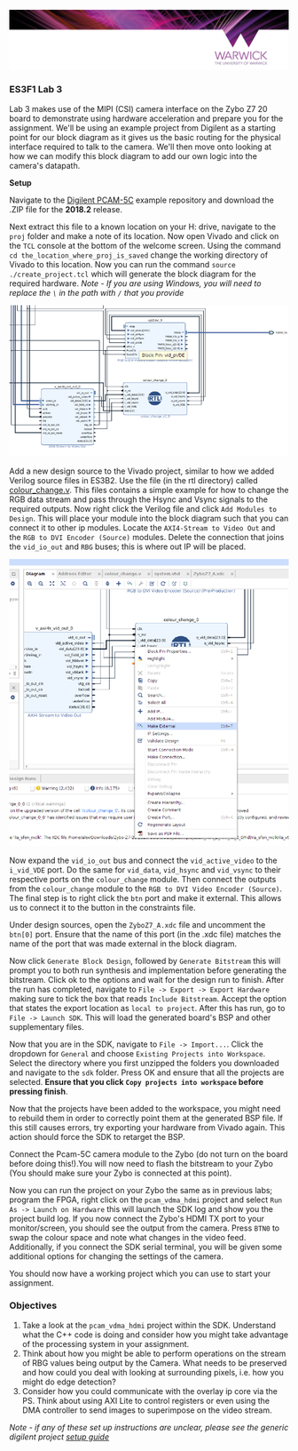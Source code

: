 <p align="center"> 
<img src="resource/banner.png">
</p>

### **ES3F1 Lab 3**

Lab 3 makes use of the MIPI (CSI) camera interface on the Zybo Z7 20 board to demonstrate using hardware acceleration and prepare you for the assignment. We'll be using an example project from Digilent as a starting point for our block diagram as it gives us the basic routing for the physical interface required to talk to the camera. We'll then move onto looking at how we can modify this block diagram to add our own logic into the camera's datapath.

**Setup**

Navigate to the [Digilent PCAM-5C](https://github.com/Digilent/Zybo-Z7-20-pcam-5c/releases/tag/v2018.2-2) example repository and download the .ZIP file for the **2018.2** release.

Next extract this file to a known location on your H: drive, navigate to the `proj` folder and make a note of its location. Now open Vivado and click on the `TCL` console at the bottom of the welcome screen. Using the command `cd the_location_where_proj_is_saved` change the working directory of Vivado to this location. Now you can run the command `source ./create_project.tcl` which will generate the block diagram for the required hardware. *Note - If you are using Windows, you will need to replace the `\` in the path with `/` that you provide*

<!-- <p align="center"> 
<img src="resource/pcam_0.png">
</p> -->

![PCam Block Diagram](resource/pcam_0.png)

Add a new design source to the Vivado project, similar to how we added Verilog source files in ES3B2. Use the file (in the rtl directory) called [colour_change.v](rtl/colour_change.v). This files contains a simple example for how to change the RGB data stream and pass through the Hsync and Vsync signals to the required outputs. Now right click the Verilog file and click `Add Modules to Design`. This will place your module into the block diagram such that you can connect it to other ip modules. Locate the `AXI4-Stream to Video Out` and the `RGB to DVI Encoder (Source)` modules. Delete the connection that joins the `vid_io_out` and `RBG` buses; this is where out IP will be placed.

<!-- <p align="center"> 
<img src="resource/pcam_1.png">
</p> -->

![Make Port External](resource/pcam_1.png)


Now expand the `vid_io_out` bus and connect the `vid_active_video` to the `i_vid_VDE` port. Do the same for `vid_data`, `vid_hsync` and `vid_vsync` to their respective ports on the `colour_change` module. Then connect the outputs from the `colour_change` module to the `RGB to DVI Video Encoder (Source)`. The final step is to right click the `btn` port and make it external. This allows us to connect it to the button in the constraints file.

Under design sources, open the `ZyboZ7_A.xdc` file and uncomment the `btn[0]` port. Ensure that the name of this port (in the .xdc file) matches the name of the port that was made external in the block diagram. 

Now click `Generate Block Design`, followed by `Generate Bitstream` this will prompt you to both run synthesis and implementation before generating the bitstream. Click ok to the options and wait for the design run to finish. After the run has completed, navigate to `File -> Export -> Export Hardware` making sure to tick the box that reads `Include Bitstream`. Accept the option that states the export location as `local to project`. After this has run, go to `File -> Launch SDK`. This will load the generated board's BSP and other supplementary files.

Now that you are in the SDK, navigate to `File -> Import...`. Click the dropdown for `General` and choose `Existing Projects into Workspace`. Select the directory where you first unzipped the folders you downloaded and navigate to the `sdk` folder. Press OK and ensure that all the projects are selected. **Ensure that you click `Copy projects into workspace` before pressing finish**.

Now that the projects have been added to the workspace, you might need to rebuild them in order to correctly point them at the generated BSP file. If this still causes errors, try exporting your hardware from Vivado again. This action should force the SDK to retarget the BSP.

Connect the Pcam-5C camera module to the Zybo (do not turn on the board before doing this!).You will now need to flash the bitstream to your Zybo (You should make sure your Zybo is connected at this point). 

Now you can run the project on your Zybo the same as in previous labs; program the FPGA, right click on the `pcam_vdma_hdmi` project and select `Run As -> Launch on Hardware` this will launch the SDK log and show you the project build log. If you now connect the Zybo's HDMI TX port to your monitor/screen, you should see the output from the camera. Press `BTN0` to swap the colour space and note what changes in the video feed. Additionally, if you connect the SDK serial terminal, you will be given some additional options for changing the settings of the camera.

You should now have a working project which you can use to start your assignment.

### **Objectives**

1. Take a look at the `pcam_vdma_hdmi` project within the SDK. Understand what the C++ code is doing and consider how you might take advantage of the processing system in your assignment.
2. Think about how you might be able to perform operations on the stream of RBG values being output by the Camera. What needs to be preserved and how could you deal with looking at surrounding pixels, i.e. how you might do edge detection?
3. Consider how you could communicate with the overlay ip core via the PS. Think about using AXI Lite to control registers or even using the DMA controller to send images to superimpose on the video stream.

*Note - if any of these set up instructions are unclear, please see the generic digilent project [setup guide](https://reference.digilentinc.com/learn/programmable-logic/tutorials/github-demos/start)*
 
